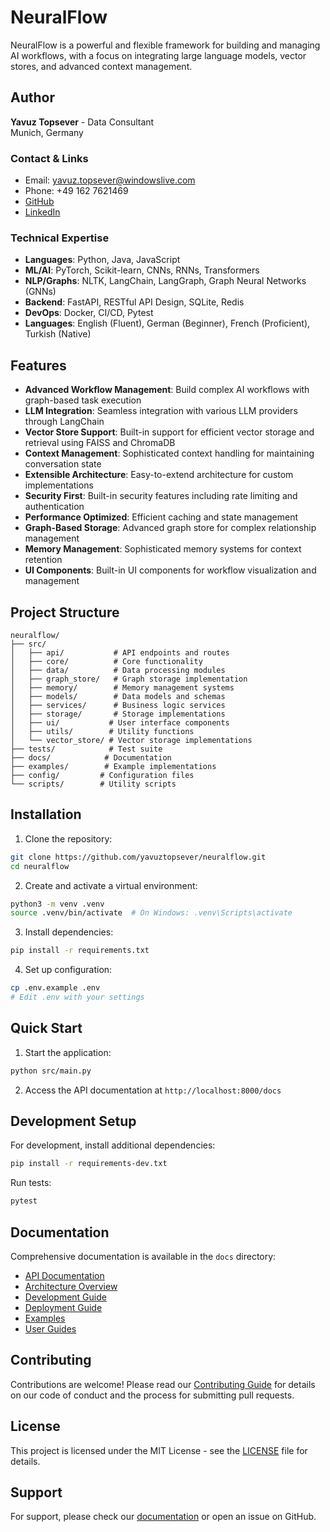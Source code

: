 # NeuralFlow

NeuralFlow is a powerful and flexible framework for building and managing AI workflows, with a focus on integrating large language models, vector stores, and advanced context management.

## Author

**Yavuz Topsever** - Data Consultant  
Munich, Germany

### Contact & Links
- Email: yavuz.topsever@windowslive.com
- Phone: +49 162 7621469
- [GitHub](https://github.com/yavuztopsever)
- [LinkedIn](https://www.linkedin.com/in/yavuztopsever)

### Technical Expertise
- **Languages**: Python, Java, JavaScript
- **ML/AI**: PyTorch, Scikit-learn, CNNs, RNNs, Transformers
- **NLP/Graphs**: NLTK, LangChain, LangGraph, Graph Neural Networks (GNNs)
- **Backend**: FastAPI, RESTful API Design, SQLite, Redis
- **DevOps**: Docker, CI/CD, Pytest
- **Languages**: English (Fluent), German (Beginner), French (Proficient), Turkish (Native)

## Features

- **Advanced Workflow Management**: Build complex AI workflows with graph-based task execution
- **LLM Integration**: Seamless integration with various LLM providers through LangChain
- **Vector Store Support**: Built-in support for efficient vector storage and retrieval using FAISS and ChromaDB
- **Context Management**: Sophisticated context handling for maintaining conversation state
- **Extensible Architecture**: Easy-to-extend architecture for custom implementations
- **Security First**: Built-in security features including rate limiting and authentication
- **Performance Optimized**: Efficient caching and state management
- **Graph-Based Storage**: Advanced graph store for complex relationship management
- **Memory Management**: Sophisticated memory systems for context retention
- **UI Components**: Built-in UI components for workflow visualization and management

## Project Structure

```
neuralflow/
├── src/
│   ├── api/           # API endpoints and routes
│   ├── core/          # Core functionality
│   ├── data/          # Data processing modules
│   ├── graph_store/   # Graph storage implementation
│   ├── memory/        # Memory management systems
│   ├── models/        # Data models and schemas
│   ├── services/      # Business logic services
│   ├── storage/       # Storage implementations
│   ├── ui/           # User interface components
│   ├── utils/        # Utility functions
│   └── vector_store/ # Vector storage implementations
├── tests/            # Test suite
├── docs/            # Documentation
├── examples/        # Example implementations
├── config/         # Configuration files
└── scripts/        # Utility scripts
```

## Installation

1. Clone the repository:
```bash
git clone https://github.com/yavuztopsever/neuralflow.git
cd neuralflow
```

2. Create and activate a virtual environment:
```bash
python3 -m venv .venv
source .venv/bin/activate  # On Windows: .venv\Scripts\activate
```

3. Install dependencies:
```bash
pip install -r requirements.txt
```

4. Set up configuration:
```bash
cp .env.example .env
# Edit .env with your settings
```

## Quick Start

1. Start the application:
```bash
python src/main.py
```

2. Access the API documentation at `http://localhost:8000/docs`

## Development Setup

For development, install additional dependencies:
```bash
pip install -r requirements-dev.txt
```

Run tests:
```bash
pytest
```

## Documentation

Comprehensive documentation is available in the `docs` directory:

- [API Documentation](docs/api/README.md)
- [Architecture Overview](docs/architecture/README.md)
- [Development Guide](docs/development/README.md)
- [Deployment Guide](docs/deployment/README.md)
- [Examples](docs/examples/README.md)
- [User Guides](docs/guides/README.md)

## Contributing

Contributions are welcome! Please read our [Contributing Guide](docs/development/README.md) for details on our code of conduct and the process for submitting pull requests.

## License

This project is licensed under the MIT License - see the [LICENSE](LICENSE) file for details.

## Support

For support, please check our [documentation](docs/README.md) or open an issue on GitHub.
